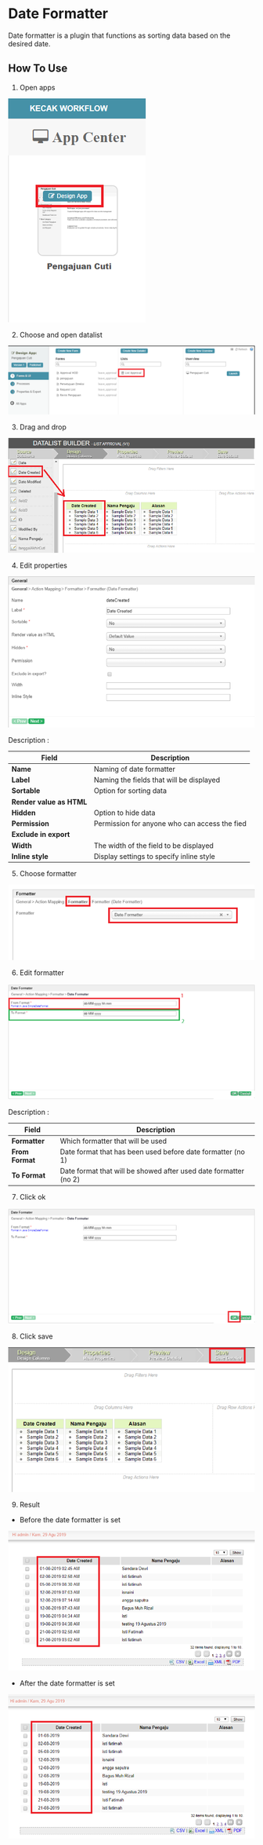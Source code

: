 # Date Formatter

Date formatter is a plugin that functions as sorting data based on the desired date.

## How To Use

1. Open apps

<img src="https://raw.githubusercontent.com/kinnara-digital-studio/kecak-workflow/master/docs/assets/df_openApps.png" alt="" />


2. Choose and open datalist

<img src="https://raw.githubusercontent.com/kinnara-digital-studio/kecak-workflow/master/docs/assets/df_openDatalist.png" alt="" />


3. Drag and drop

<img src="https://raw.githubusercontent.com/kinnara-digital-studio/kecak-workflow/master/docs/assets/df_dragDrop.png" alt="" />


4. Edit properties

<img src="https://raw.githubusercontent.com/kinnara-digital-studio/kecak-workflow/master/docs/assets/df_editGeneral.png" alt="" />

Description :

|           Field           |              Description                 |
|---------------------------|------------------------------------------|
|**Name**                   | Naming of date formatter                 |
|**Label**                  | Naming the fields that will be displayed |
|**Sortable**               | Option for sorting data|
|**Render value as HTML**||
|**Hidden**|Option to hide data|
|**Permission**|Permission for anyone who can access the fied|
|**Exclude in export**||
|**Width**|The width of the field to be displayed|
|**Inline style**|Display settings to specify inline style|

5. Choose formatter

<img src="https://raw.githubusercontent.com/kinnara-digital-studio/kecak-workflow/master/docs/assets/df_editGeneralChooseFormatter.png" alt="" />

6. Edit formatter

<img src="https://raw.githubusercontent.com/kinnara-digital-studio/kecak-workflow/master/docs/assets/df_editDateFormatter.png" alt="" />


Description :

|           Field           |              Description                 |
|---------------------------|------------------------------------------|
|**Formatter**                   |Which formatter that will be used               |
|**From Format**                  | Date format that has been used before date formatter (no 1)|
|**To Format**                   | Date format that will be showed after used date formatter (no 2)       |

7. Click ok

<img src="https://raw.githubusercontent.com/kinnara-digital-studio/kecak-workflow/master/docs/assets/df_ok.png" alt="" />


8. Click save

<img src="https://raw.githubusercontent.com/kinnara-digital-studio/kecak-workflow/master/docs/assets/df_save.png" alt="" />

9. Result
- Before the date formatter is set
<img src="https://raw.githubusercontent.com/kinnara-digital-studio/kecak-workflow/master/docs/assets/df_resultBefore.png" alt="" />

- After the date formatter is set
<img src="https://raw.githubusercontent.com/kinnara-digital-studio/kecak-workflow/master/docs/assets/df_resultAfter.png" alt="" />
